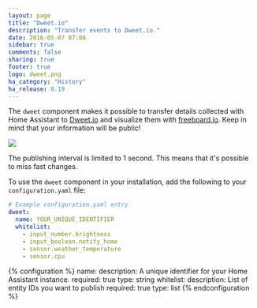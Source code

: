```yaml
---
layout: page
title: "Dweet.io"
description: "Transfer events to Dweet.io."
date: 2016-05-07 07:08
sidebar: true
comments: false
sharing: true
footer: true
logo: dweet.png
ha_category: "History"
ha_release: 0.19
---
```


The `dweet` component makes it possible to transfer details collected with Home Assistant to [Dweet.io](http://dweet.io/) and visualize them with [freeboard.io](https://freeboard.io). Keep in mind that your information will be public!

<p class='img'>
  <img src='{{site_root}}/images/screenshots/dweet-freeboard.png' />
</p>


<p class='note warning'>
  The publishing interval is limited to 1 second. This means that it's possible to miss fast changes.
</p>

To use the `dweet` component in your installation, add the following to your `configuration.yaml` file:

```yaml
# Example configuration.yaml entry
dweet:
  name: YOUR_UNIQUE_IDENTIFIER
  whitelist:
    - input_number.brightness
    - input_boolean.notify_home
    - sensor.weather_temperature
    - sensor.cpu
```

{% configuration %}
name:
  description: A unique identifier for your Home Assistant instance.
  required: true
  type: string
whitelist:
  description: List of entity IDs you want to publish
  required: true
  type: list
{% endconfiguration %}

